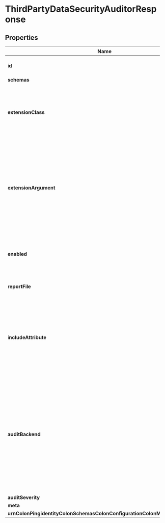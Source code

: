 

# ThirdPartyDataSecurityAuditorResponse


## Properties

| Name | Type | Description | Notes |
|------------ | ------------- | ------------- | -------------|
|**id** | **String** | Name of the Data Security Auditor |  |
|**schemas** | **List&lt;EnumthirdPartyDataSecurityAuditorSchemaUrn&gt;** |  |  |
|**extensionClass** | **String** | The fully-qualified name of the Java class providing the logic for the Third Party Data Security Auditor. |  |
|**extensionArgument** | **List&lt;String&gt;** | The set of arguments used to customize the behavior for the Third Party Data Security Auditor. Each configuration property should be given in the form &#39;name&#x3D;value&#39;. |  [optional] |
|**enabled** | **Boolean** | Indicates whether the Data Security Auditor is enabled for use. |  |
|**reportFile** | **String** | Specifies the name of the detailed report file. |  |
|**includeAttribute** | **List&lt;String&gt;** | Specifies the attributes from the audited entries that should be included detailed reports. By default, no attributes are included. |  [optional] |
|**auditBackend** | **List&lt;String&gt;** | Specifies which backends the data security auditor may be applied to. By default, the data security auditors will audit entries in all backend types that support data auditing (Local DB, LDIF, and Config File Handler). |  [optional] |
|**auditSeverity** | **EnumdataSecurityAuditorAuditSeverityProp** |  |  [optional] |
|**meta** | [**MetaMeta**](MetaMeta.md) |  |  [optional] |
|**urnColonPingidentityColonSchemasColonConfigurationColonMessagesColon20** | [**MetaUrnPingidentitySchemasConfigurationMessages20**](MetaUrnPingidentitySchemasConfigurationMessages20.md) |  |  [optional] |



